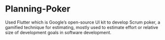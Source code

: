 # Planning-Poker
Used Flutter which is Google’s open-source UI kit to develop Scrum poker, a gamified technique for estimating, mostly used to estimate effort or relative size of development goals in software development.
